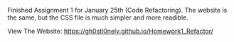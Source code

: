 Finished Assignment 1 for January 25th (Code Refactoring). The website is the same, but the CSS file is much simpler and more readible.

View The Website: https://gh0stl0nely.github.io/Homework1_Refactor/
